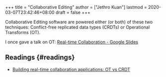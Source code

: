+++
title = "Collaborative Editing"
author = ["Jethro Kuan"]
lastmod = 2020-03-07T23:42:46+08:00
draft = false
+++

Collaborative Editing software are powered either (or both) of these
two techniques: Conflict-free replicated data types (CRDTs) or
Operational Transforms (OT).

I once gave a talk on OT: [Real-time Collaboration - Google Slides](https://docs.google.com/presentation/d/1qMi%5FzQxm6E9fxXi8RFnfhaOvvCHEGzD-NPQjpD%5FF63w/edit?usp=sharing)


## Readings {#readings}

-   [Building real-time collaboration applications: OT vs CRDT](https://www.tiny.cloud/blog/real-time-collaboration-ot-vs-crdt/)
